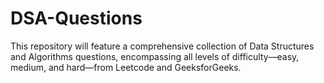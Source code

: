 # DSA-Questions
This repository will feature a comprehensive collection of Data Structures and Algorithms questions, encompassing all levels of difficulty—easy, medium, and hard—from Leetcode and GeeksforGeeks.

